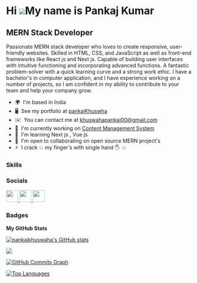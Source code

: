 # Hi ![](https://user-images.githubusercontent.com/18350557/176309783-0785949b-9127-417c-8b55-ab5a4333674e.gif)My name is Pankaj Kumar

## MERN Stack Developer

Passionate MERN stack developer who loves to create responsive, user-friendly websites. Skilled in HTML, CSS, and JavaScript as well as front-end frameworks like React js and Next js. Capable of building user interfaces with intuitive functioning and incorporating advanced functions. A fantastic problem-solver with a quick learning curve and a strong work ethic. I have a bachelor's in computer application, and I have experience working on a number of projects, so I am confident in my ability to contribute to your team and help your company grow.

- 🌍  I'm based in India
- 🖥️  See my portfolio at [pankajKhuswha](http://hhh)
- ✉️  You can contact me at [khuswahapankaj00@gmail.com](mailto:khuswahapankaj00@gmail.com)
- 🚀  I'm currently working on [Content Management System](http://cms.deepmart.shop)
- 🧠  I'm learning Next js , Vue js
- 🤝  I'm open to collaborating on open source MERN project's
- ⚡  I crack 💥 my finger's with single hand 🖐 💥

### Skills



### Socials

<p align="left"> <a href="https://www.github.com/pankajkhuswaha" target="_blank" rel="noreferrer"> <picture> <source media="(prefers-color-scheme: dark)" srcset="https://raw.githubusercontent.com/danielcranney/readme-generator/main/public/icons/socials/github-dark.svg" /> <source media="(prefers-color-scheme: light)" srcset="https://raw.githubusercontent.com/danielcranney/readme-generator/main/public/icons/socials/github.svg" /> <img src="https://raw.githubusercontent.com/danielcranney/readme-generator/main/public/icons/socials/github.svg" width="32" height="32" /> </picture> </a> <a href="http://www.instagram.com/pankajkhuswaha1" target="_blank" rel="noreferrer"> <picture> <source media="(prefers-color-scheme: dark)" srcset="undefined" /> <source media="(prefers-color-scheme: light)" srcset="https://raw.githubusercontent.com/danielcranney/readme-generator/main/public/icons/socials/instagram.svg" /> <img src="https://raw.githubusercontent.com/danielcranney/readme-generator/main/public/icons/socials/instagram.svg" width="32" height="32" /> </picture> </a> <a href="https://www.linkedin.com/in/pankajkhuswaha" target="_blank" rel="noreferrer"> <picture> <source media="(prefers-color-scheme: dark)" srcset="https://raw.githubusercontent.com/danielcranney/readme-generator/main/public/icons/socials/linkedin-dark.svg" /> <source media="(prefers-color-scheme: light)" srcset="https://raw.githubusercontent.com/danielcranney/readme-generator/main/public/icons/socials/linkedin.svg" /> <img src="https://raw.githubusercontent.com/danielcranney/readme-generator/main/public/icons/socials/linkedin.svg" width="32" height="32" /> </picture> </a></p>

### Badges

<b>My GitHub Stats</b>

<a href="http://www.github.com/pankajkhuswaha"><img src="https://github-readme-stats.vercel.app/api?username=pankajkhuswaha&show_icons=true&hide=&count_private=true&title_color=22c55e&text_color=ffffff&icon_color=ef4444&bg_color=171717&hide_border=true&show_icons=true" alt="pankajkhuswaha's GitHub stats" /></a>

<a href="http://www.github.com/pankajkhuswaha"><img src="https://github-readme-streak-stats.herokuapp.com/?user=pankajkhuswaha&stroke=ffffff&background=171717&ring=22c55e&fire=22c55e&currStreakNum=ffffff&currStreakLabel=22c55e&sideNums=ffffff&sideLabels=ffffff&dates=ffffff&hide_border=true" /></a>

<a href="http://www.github.com/pankajkhuswaha"><img src="https://github-readme-activity-graph.cyclic.app/graph?username=pankajkhuswaha&bg_color=171717&color=ffffff&line=ef4444&point=ffffff&area_color=171717&area=true&hide_border=true&custom_title=GitHub%20Commits%20Graph" alt="GitHub Commits Graph" /></a>

<a href="https://github.com/pankajkhuswaha" align="left"><img src="https://github-readme-stats.vercel.app/api/top-langs/?username=pankajkhuswaha&langs_count=10&title_color=22c55e&text_color=ffffff&icon_color=ef4444&bg_color=171717&hide_border=true&locale=en&custom_title=Top%20%Languages" alt="Top Languages" /></a>
